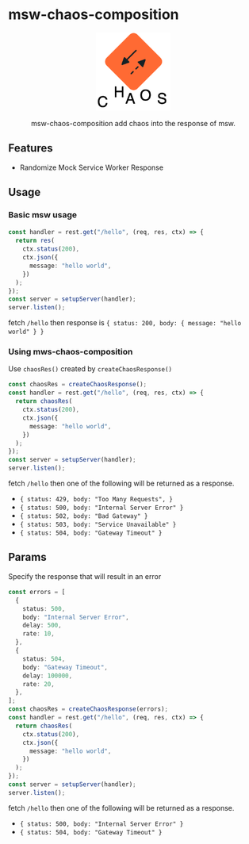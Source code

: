 # msw-chaos-composition

<p align="center">
  <img src="https://raw.githubusercontent.com/daisuke-awaji/msw-chaos-composition/main/media/msw-chaos-composition.png" width="150" alt="Chaos Mock Service Worker logo" />
</p>

<p align="center">msw-chaos-composition add chaos into the response of msw.</p>

## Features

- Randomize Mock Service Worker Response

## Usage

### Basic msw usage

```ts
const handler = rest.get("/hello", (req, res, ctx) => {
  return res(
    ctx.status(200),
    ctx.json({
      message: "hello world",
    })
  );
});
const server = setupServer(handler);
server.listen();
```

fetch `/hello` then response is `{ status: 200, body: { message: "hello world" } }`

### Using mws-chaos-composition

Use `chaosRes()` created by `createChaosResponse()`

```ts
const chaosRes = createChaosResponse();
const handler = rest.get("/hello", (req, res, ctx) => {
  return chaosRes(
    ctx.status(200),
    ctx.json({
      message: "hello world",
    })
  );
});
const server = setupServer(handler);
server.listen();
```

fetch `/hello` then one of the following will be returned as a response.

- `{ status: 429, body: "Too Many Requests", }`
- `{ status: 500, body: "Internal Server Error" }`
- `{ status: 502, body: "Bad Gateway" }`
- `{ status: 503, body: "Service Unavailable" }`
- `{ status: 504, body: "Gateway Timeout" }`

## Params

Specify the response that will result in an error

```ts
const errors = [
  {
    status: 500,
    body: "Internal Server Error",
    delay: 500,
    rate: 10,
  },
  {
    status: 504,
    body: "Gateway Timeout",
    delay: 100000,
    rate: 20,
  },
];
const chaosRes = createChaosResponse(errors);
const handler = rest.get("/hello", (req, res, ctx) => {
  return chaosRes(
    ctx.status(200),
    ctx.json({
      message: "hello world",
    })
  );
});
const server = setupServer(handler);
server.listen();
```

fetch `/hello` then one of the following will be returned as a response.

- `{ status: 500, body: "Internal Server Error" }`
- `{ status: 504, body: "Gateway Timeout" }`
